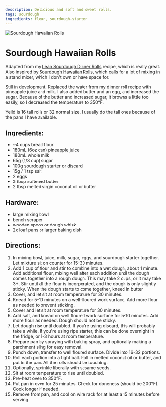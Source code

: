 ```yaml
---
description: Delicious and soft and sweet rolls.
tags: sourdough
ingredients: flour, sourdough-starter
---
```


![Sourdough Hawaiian Rolls](../../images/hawaiian_rolls.jpg)

# Sourdough Hawaiian Rolls

Adapted from my [Lean Sourdough Dinner Rolls](./Lean%20Sourdough%20Dinner%20Rolls.html) recipe, which is really great. Also inspired by [Sourdough Hawaiian Rolls](https://www.farmhouseonboone.com/sourdough-hawaiian-rolls), which calls for a lot of mixing in a stand mixer, which I don't own or have space for.

Still in development. Replaced the water from my dinner roll recipe with pineapple juice and milk. I also added butter and an egg, and increased the sugar. Because of the butter and increased sugar, it browns a little too easily, so I decreased the temperature to 350°F.

Yeild is 16 tall rolls or 32 normal size. I usually do the tall ones because of the pans I have available.

## Ingredients:

- ~4 cups bread flour
- 180mL (6oz can) pineapple juice
- 180mL whole milk
- 65g (1/3 cup) sugar
- 100g sourdough starter or discard
- 15g / 1 tsp salt
- 2 eggs
- 3 tbsp softened butter
- 2 tbsp melted virgin coconut oil or butter

## Hardware:

- large mixing bowl
- bench scraper
- wooden spoon or dough whisk
- 2x loaf pans or larger baking dish

## Directions:

1. In mixing bowl, juice, milk, sugar, eggs, and sourdough starter together. Let mixture sit on counter for 15-30 minutes.
2. Add 1 cup of flour and stir to combine into a wet dough, about 1 minute. Add additional flour, mixing well after each addition until the dough comes together into a rough dough. This may take 2 cups, or it may take 3+. Stir until all the flour is incorporated, and the dough is only slightly sticky. When the dough starts to come together, kneed in butter
3. Cover, and let sit at room temperature for 30 minutes.
4. Knead for 5-10 minutes on a well-floured work surface. Add more flour as needed to prevent sticking.
5. Cover and let sit at room temperature for 30 minutes.
6. Add salt, and knead on well floured work surface for 5-10 minutes. Add more flour as needed. Dough should not be sticky.
7. Let dough rise until doubled. If you're using discard, this will probably take a while. If you're using ripe starter, this can be done overnight in the fridge, or 1-3 hours at room temperature.
8. Prepare pan by spraying with baking spray, and optionally making a parchment sling for easy removal.
9. Punch down, transfer to well floured surface. Divide into 16-32 portions. 
10. Roll each portion into a tight ball. Roll in melted coconut oil or butter, and put in the pan. All the rolls should be touching.
11. Optionally, sprinkle liberally with sesame seeds.
12. Sit at room temperature to rise until doubled.
13. Pre-heat oven to 350°F.
14. Put pan in oven for 25 minutes. Check for doneness (should be 200°F). Cook longer if needed.
15. Remove from pan, and cool on wire rack for at least a 15 minutes before serving. 


